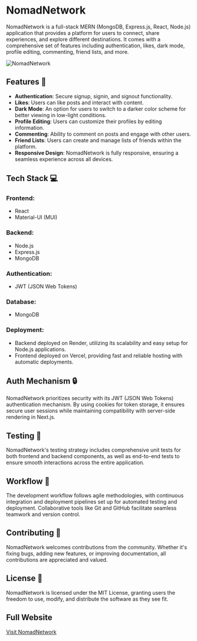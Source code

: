 # NomadNetwork

NomadNetwork is a full-stack MERN (MongoDB, Express.js, React, Node.js) application that provides a platform for users to connect, share experiences, and explore different destinations. It comes with a comprehensive set of features including authentication, likes, dark mode, profile editing, commenting, friend lists, and more.

![NomadNetwork](https://firebasestorage.googleapis.com/v0/b/ecommerce-react-47db0.appspot.com/o/image%2FScreen%20Shot%202024-02-23%20at%206.12.12%20PM.png?alt=media&token=11b3896e-a55d-4bd5-bc17-2a4eaeb2c2d1)

## Features 🚀
- **Authentication**: Secure signup, signin, and signout functionality.
- **Likes**: Users can like posts and interact with content.
- **Dark Mode**: An option for users to switch to a darker color scheme for better viewing in low-light conditions.
- **Profile Editing**: Users can customize their profiles by editing information.
- **Commenting**: Ability to comment on posts and engage with other users.
- **Friend Lists**: Users can create and manage lists of friends within the platform.
- **Responsive Design**: NomadNetwork is fully responsive, ensuring a seamless experience across all devices.

## Tech Stack 💻
### Frontend:
- React
- Material-UI (MUI)
### Backend:
- Node.js
- Express.js
- MongoDB
### Authentication:
- JWT (JSON Web Tokens)
### Database:
- MongoDB
### Deployment:
- Backend deployed on Render, utilizing its scalability and easy setup for Node.js applications.
- Frontend deployed on Vercel, providing fast and reliable hosting with automatic deployments.

## Auth Mechanism 🔒
NomadNetwork prioritizes security with its JWT (JSON Web Tokens) authentication mechanism. By using cookies for token storage, it ensures secure user sessions while maintaining compatibility with server-side rendering in Next.js.

## Testing 🧪
NomadNetwork's testing strategy includes comprehensive unit tests for both frontend and backend components, as well as end-to-end tests to ensure smooth interactions across the entire application.

## Workflow 🔄
The development workflow follows agile methodologies, with continuous integration and deployment pipelines set up for automated testing and deployment. Collaborative tools like Git and GitHub facilitate seamless teamwork and version control.

## Contributing 🤝
NomadNetwork welcomes contributions from the community. Whether it's fixing bugs, adding new features, or improving documentation, all contributions are appreciated and valued.

## License 📄
NomadNetwork is licensed under the MIT License, granting users the freedom to use, modify, and distribute the software as they see fit.

## Full Website
[Visit NomadNetwork](https://mern-social-web.vercel.app/)
